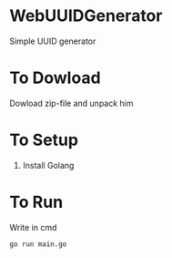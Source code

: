 # WebUUIDGenerator

Simple UUID generator

# To Dowload

Dowload zip-file and unpack him

# To Setup

1. Install Golang

# To Run

Write in cmd

```bash
go run main.go
```
